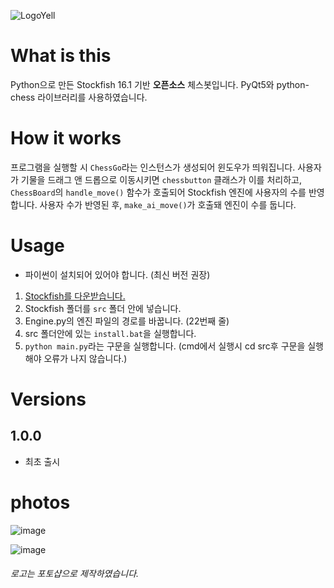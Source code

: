 ![LogoYell](https://github.com/user-attachments/assets/d8f06ca8-48c4-4d48-8a10-04ddad0d598b)

# What is this

Python으로 만든 Stockfish 16.1 기반 **오픈소스** 체스봇입니다. PyQt5와 python-chess 라이브러리를 사용하였습니다.

# How it works

프로그램을 실행할 시 `ChessGo`라는 인스턴스가 생성되어 윈도우가 띄워집니다. 사용자가 기물을 드래그 앤 드롭으로 이동시키면 `chessbutton` 클래스가 이를 처리하고, `ChessBoard`의 `handle_move()` 함수가 호출되어 Stockfish 엔진에 사용자의 수를 반영합니다. 사용자 수가 반영된 후, `make_ai_move()`가 호출돼 엔진이 수를 둡니다.

# Usage

- 파이썬이 설치되어 있어야 합니다. (최신 버전 권장)
1. [Stockfish를 다운받습니다.](https://stockfishchess.org/)
2. Stockfish 폴더를 `src` 폴더 안에 넣습니다.
3. Engine.py의 엔진 파일의 경로를 바꿉니다. (22번째 줄)
4. src 폴더안에 있는 `install.bat`을 실행합니다.
5. `python main.py`라는 구문을 실행합니다. (cmd에서 실행시 cd src후 구문을 실행해야 오류가 나지 않습니다.)

# Versions
## 1.0.0
* 최초 출시

# photos
![image](https://github.com/user-attachments/assets/136b281f-01d1-4ce6-9593-f8a33661dc3a)

![image](https://github.com/user-attachments/assets/9b180a5a-7205-45ea-93d7-8c1f5a7eb740)


###### 로고는 포토샵으로 제작하였습니다.

